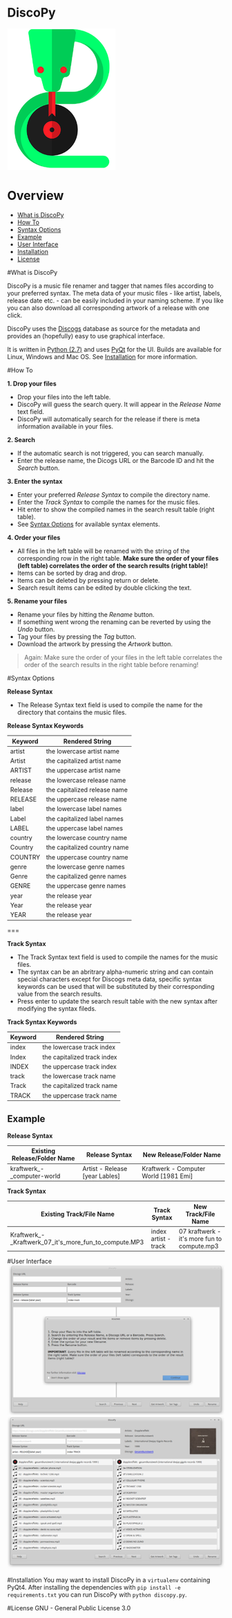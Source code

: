 # DiscoPy

<img src="/icons/discopy.png" alt="DiscoPy" width="250px">

# Overview
  
+ [What is DiscoPy](#what-is-discoPy)
+ [How To](#how-to)
+ [Syntax Options](#syntax-options)
+ [Example](#example)
+ [User Interface](#user-interface)
+ [Installation](#installation)
+ [License](#license)
    
#What is DiscoPy
  
DiscoPy is a music file renamer and tagger that names files according to your preferred syntax. The meta data of your music files - like artist, labels, release date etc. - can be easily included in your naming scheme. If you like you can also download all corresponding artwork of a release with one click. 

DiscoPy uses the <a href="http://www.discogs.com">Discogs</a> database as source for the metadata and provides an (hopefully) easy to use graphical interface.
    
It is written in <a href="http://www.python.org">Python (2.7)</a> and uses <a href="https://riverbankcomputing.com/software/pyqt/intro">PyQt</a> for the UI.
Builds are available for Linux, Windows and Mac OS. See [Installation](#installation) for more information.
    
#How To
  
**1. Drop your files**
  + Drop your files into the left table.
  + DiscoPy will guess the search query. It will appear in the *Release Name* text field.
  + DiscoPy will automatically search for the release if there is meta information available in your files.
 
**2. Search**
  + If the automatic search is not triggered, you can search manually.
  + Enter the release name, the Dicogs URL or the Barcode ID and hit the *Search* button.
  
**3. Enter the syntax**
  + Enter your preferred *Release Syntax* to compile the directory name.
  + Enter the *Track Syntax* to compile the names for the music files.
  + Hit enter to show the compiled names in the search result table (right table).
  + See <a href="#syntax-options">Syntax Options</a> for available syntax elements.
    
**4. Order your files**
  + All files in the left table will be renamed with the string of the corresponding row in the right table. **Make sure the order of your files (left table) correlates the order of the search results (right table)!**
  + Items can be sorted by drag and drop.
  + Items can be deleted by pressing return or delete.
  + Search result items can be edited by double clicking the text.
         
**5. Rename your files**
  + Rename your files by hitting the *Rename* button.
  + If something went wrong the renaming can be reverted by using the *Undo* button.
  + Tag your files by pressing the *Tag* button.
  + Download the artwork by pressing the *Artwork* button.


> Again: Make sure the order of your files in the left table correlates the order of the search results in the right table before renaming!


#Syntax Options
  
**Release Syntax**
+ The Release Syntax text field is used to compile the name for the directory that contains the music files.
    
**Release Syntax Keywords**

| Keyword | Rendered String             |
| --------|-----------------------------|      
| artist  | the lowercase artist name   |
| Artist  | the capitalized artist name |
| ARTIST  | the uppercase artist name   |
| release | the lowercase release name  |
| Release | the capitalized release name|
| RELEASE | the uppercase release name  |
| label   | the lowercase label names   |
| Label   | the capitalized label names |
| LABEL   | the uppercase label names   |
| country | the lowercase country name  |
| Country | the capitalized country name|
| COUNTRY | the uppercase country name  |
| genre   | the lowercase genre names   |
| Genre   | the capitalized genre names |
| GENRE   | the uppercase genre names   |
| year    | the release year            |
| Year    | the release year            |
| YEAR    | the release year            |

===

**Track Syntax**
+ The Track Syntax text field is used to compile the names for the music files.    
+ The syntax can be an abritrary alpha-numeric string and can contain special characters except for Discogs meta data, specific syntax keywords can be used that will be substituted by their corresponding value from the search results.
+ Press enter to update the search result table with the new syntax after modifying the syntax fileds.
    
**Track Syntax Keywords**

| Keyword | Rendered String             |
| --------|-----------------------------|     
| index   | the lowercase track index   |
| Index   | the capitalized track index |
| INDEX   | the uppercase track index   |
| track   | the lowercase track name    |
| Track   | the capitalized track name  |
| TRACK   | the uppercase track name    |
     

## Example
  
**Release Syntax**
    
| Existing Release/Folder Name | Release Syntax                 | New Release/Folder Name               |
| -----------------------------|--------------------------------|---------------------------------------| 
| kraftwerk_-_computer-world   | Artist - Release [year Lables] | Kraftwerk - Computer World [1981 Emi] |

**Track Syntax**

| Existing Track/File Name                              | Track Syntax         | New Track/File Name                         |
| ------------------------------------------------------|----------------------|---------------------------------------------| 
| Kraftwerk_-_Kraftwerk_07_it's_more_fun_to_compute.MP3 | index artist - track | 07 kraftwerk - it's more fun to compute.mp3 |
      
    
#User Interface
  <img src="/icons/start.png" alt="DiscoPy" >
  <img src="/icons/mainwindow.png" alt="DiscoPy" >
    
#Installation
You may want to install DiscoPy in a `virtualenv` containing PyQt4. After installing the dependencies with `pip install -e requirements.txt` you can run DiscoPy with `python discopy.py`.

#License
GNU - General Public License 3.0

    
    
    
  

  

